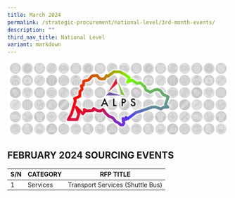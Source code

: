 ```yaml
---
title: March 2024
permalink: /strategic-procurement/national-level/3rd-month-events/
description: ""
third_nav_title: National Level
variant: markdown
---
```

![](/images/alps_sourcing_events_national_1920x640_clear.png)

## FEBRUARY 2024 SOURCING EVENTS

| S/N | CATEGORY | RFP TITLE |
| -------- |  -------- | -------- |
| 1 | Services | Transport Services (Shuttle Bus) |